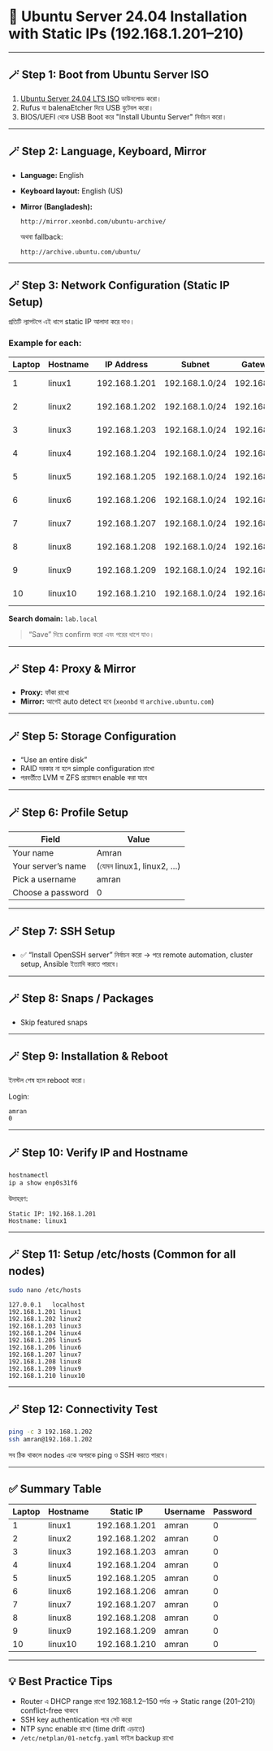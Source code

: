 # 🧭 **Ubuntu Server 24.04 Installation with Static IPs (192.168.1.201–210)**

---

## 🪄 **Step 1: Boot from Ubuntu Server ISO**

1. [Ubuntu Server 24.04 LTS ISO](https://ubuntu.com/download/server) ডাউনলোড করো।
2. Rufus বা balenaEtcher দিয়ে USB বুটেবল করো।
3. BIOS/UEFI থেকে USB Boot করে "Install Ubuntu Server" নির্বাচন করো।

---

## 🪄 **Step 2: Language, Keyboard, Mirror**

* **Language:** English
* **Keyboard layout:** English (US)
* **Mirror (Bangladesh):**

  ```
  http://mirror.xeonbd.com/ubuntu-archive/
  ```

  অথবা fallback:

  ```
  http://archive.ubuntu.com/ubuntu/
  ```

---

## 🪄 **Step 3: Network Configuration (Static IP Setup)**

প্রতিটি ল্যাপটপে এই ধাপে static IP আলাদা করে দাও।

### Example for each:

| Laptop | Hostname | IP Address    | Subnet         | Gateway     | Nameservers      |
| ------ | -------- | ------------- | -------------- | ----------- | ---------------- |
| 1      | linux1   | 192.168.1.201 | 192.168.1.0/24 | 192.168.1.1 | 8.8.8.8, 1.1.1.1 |
| 2      | linux2   | 192.168.1.202 | 192.168.1.0/24 | 192.168.1.1 | 8.8.8.8, 1.1.1.1 |
| 3      | linux3   | 192.168.1.203 | 192.168.1.0/24 | 192.168.1.1 | 8.8.8.8, 1.1.1.1 |
| 4      | linux4   | 192.168.1.204 | 192.168.1.0/24 | 192.168.1.1 | 8.8.8.8, 1.1.1.1 |
| 5      | linux5   | 192.168.1.205 | 192.168.1.0/24 | 192.168.1.1 | 8.8.8.8, 1.1.1.1 |
| 6      | linux6   | 192.168.1.206 | 192.168.1.0/24 | 192.168.1.1 | 8.8.8.8, 1.1.1.1 |
| 7      | linux7   | 192.168.1.207 | 192.168.1.0/24 | 192.168.1.1 | 8.8.8.8, 1.1.1.1 |
| 8      | linux8   | 192.168.1.208 | 192.168.1.0/24 | 192.168.1.1 | 8.8.8.8, 1.1.1.1 |
| 9      | linux9   | 192.168.1.209 | 192.168.1.0/24 | 192.168.1.1 | 8.8.8.8, 1.1.1.1 |
| 10     | linux10  | 192.168.1.210 | 192.168.1.0/24 | 192.168.1.1 | 8.8.8.8, 1.1.1.1 |

**Search domain:** `lab.local`

> “Save” দিয়ে confirm করো এবং পরের ধাপে যাও।

---

## 🪄 **Step 4: Proxy & Mirror**

* **Proxy:** ফাঁকা রাখো
* **Mirror:** আগেই auto detect হবে (`xeonbd` বা `archive.ubuntu.com`)

---

## 🪄 **Step 5: Storage Configuration**

* “Use an entire disk”
* RAID দরকার না হলে simple configuration রাখো
* পরবর্তীতে LVM বা ZFS প্রয়োজনে enable করা যাবে

---

## 🪄 **Step 6: Profile Setup**

| Field              | Value                    |
| ------------------ | ------------------------ |
| Your name          | Amran                    |
| Your server’s name | (যেমন linux1, linux2, …) |
| Pick a username    | amran                    |
| Choose a password  | 0                        |

---

## 🪄 **Step 7: SSH Setup**

* ✅ “Install OpenSSH server” নির্বাচন করো
  → পরে remote automation, cluster setup, Ansible ইত্যাদি করতে পারবে।

---

## 🪄 **Step 8: Snaps / Packages**

* Skip featured snaps

---

## 🪄 **Step 9: Installation & Reboot**

ইনস্টল শেষ হলে reboot করো।

Login:

```bash
amran
0
```

---

## 🪄 **Step 10: Verify IP and Hostname**

```bash
hostnamectl
ip a show enp0s31f6
```

উদাহরণ:

```
Static IP: 192.168.1.201
Hostname: linux1
```

---

## 🪄 **Step 11: Setup /etc/hosts (Common for all nodes)**

```bash
sudo nano /etc/hosts
```

```text
127.0.0.1   localhost
192.168.1.201 linux1
192.168.1.202 linux2
192.168.1.203 linux3
192.168.1.204 linux4
192.168.1.205 linux5
192.168.1.206 linux6
192.168.1.207 linux7
192.168.1.208 linux8
192.168.1.209 linux9
192.168.1.210 linux10
```

---

## 🪄 **Step 12: Connectivity Test**

```bash
ping -c 3 192.168.1.202
ssh amran@192.168.1.202
```

সব ঠিক থাকলে nodes একে অপরকে ping ও SSH করতে পারবে।

---

## ✅ **Summary Table**

| Laptop | Hostname | Static IP     | Username | Password |
| ------ | -------- | ------------- | -------- | -------- |
| 1      | linux1   | 192.168.1.201 | amran    | 0        |
| 2      | linux2   | 192.168.1.202 | amran    | 0        |
| 3      | linux3   | 192.168.1.203 | amran    | 0        |
| 4      | linux4   | 192.168.1.204 | amran    | 0        |
| 5      | linux5   | 192.168.1.205 | amran    | 0        |
| 6      | linux6   | 192.168.1.206 | amran    | 0        |
| 7      | linux7   | 192.168.1.207 | amran    | 0        |
| 8      | linux8   | 192.168.1.208 | amran    | 0        |
| 9      | linux9   | 192.168.1.209 | amran    | 0        |
| 10     | linux10  | 192.168.1.210 | amran    | 0        |

---

## 💡 **Best Practice Tips**

* Router এ DHCP range রাখো 192.168.1.2–150 পর্যন্ত
  → Static range (201–210) conflict-free থাকবে
* SSH key authentication পরে সেট করো
* NTP sync enable রাখো (time drift এড়াতে)
* `/etc/netplan/01-netcfg.yaml` ফাইল backup রাখো
